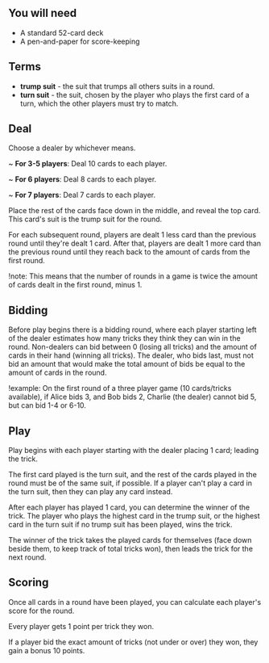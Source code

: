 ## You will need
- A standard 52-card deck
- A pen-and-paper for score-keeping

## Terms
- **trump suit** - the suit that trumps all others suits in a round.
- **turn suit** - the suit, chosen by the player who plays the first card of a turn, which the other players must try to match.

## Deal
Choose a dealer by whichever means.

~ **For 3-5 players**: Deal 10 cards to each player.

~ **For 6 players**: Deal 8 cards to each player.

~ **For 7 players**: Deal 7 cards to each player.

Place the rest of the cards face down in the middle, and reveal the top card. This card's suit is the trump suit for the round.

For each subsequent round, players are dealt 1 less card than the previous round until they're dealt 1 card. After that, players are dealt 1 more card than the previous round until they reach back to the amount of cards from the first round.

!note: This means that the number of rounds in a game is twice the amount of cards dealt in the first round, minus 1.

## Bidding
Before play begins there is a bidding round, where each player starting left of the dealer estimates how many tricks they think they can win in the round. Non-dealers can bid between 0 (losing all tricks) and the amount of cards in their hand (winning all tricks). The dealer, who bids last, must not bid an amount that would make the total amount of bids be equal to the amount of cards in the round.

!example: On the first round of a three player game (10 cards/tricks available), if Alice bids 3, and Bob bids 2, Charlie (the dealer) cannot bid 5, but can bid 1-4 or 6-10.

## Play
Play begins with each player starting with the dealer placing 1 card; leading the trick.

The first card played is the turn suit, and the rest of the cards played in the round must be of the same suit, if possible. If a player can't play a card in the turn suit, then they can play any card instead.

After each player has played 1 card, you can determine the winner of the trick. The player who plays the highest card in the trump suit, or the highest card in the turn suit if no trump suit has been played, wins the trick.

The winner of the trick takes the played cards for themselves (face down beside them, to keep track of total tricks won), then leads the trick for the next round.

## Scoring
Once all cards in a round have been played, you can calculate each player's score for the round.

Every player gets 1 point per trick they won.

If a player bid the exact amount of tricks (not under or over) they won, they gain a bonus 10 points.
